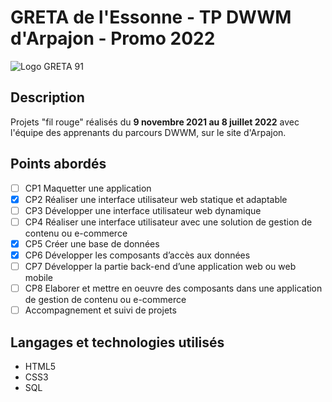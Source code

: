 # GRETA de l'Essonne - TP DWWM d'Arpajon - Promo 2022

![Logo GRETA 91](https://www.greta-essonne.fr/images/logos/GRETA-91.png)

## Description
Projets "fil rouge" réalisés du **9 novembre 2021 au 8 juillet 2022** avec l'équipe des apprenants du parcours DWWM, sur le site d'Arpajon.

## Points abordés
- [ ] CP1 Maquetter une application 
- [x] CP2 Réaliser une interface utilisateur web statique et adaptable 
- [ ] CP3 Développer une interface utilisateur web dynamique 
- [ ] CP4 Réaliser une interface utilisateur avec une solution de gestion de contenu ou e-commerce
- [x] CP5 Créer une base de données 
- [x] CP6 Développer les composants d’accès aux données 
- [ ] CP7 Développer la partie back-end d’une application web ou web mobile 
- [ ] CP8 Elaborer et mettre en oeuvre des composants dans une application de gestion de contenu ou e-commerce
- [ ] Accompagnement et suivi de projets

## Langages et technologies utilisés
+ HTML5
+ CSS3
+ SQL